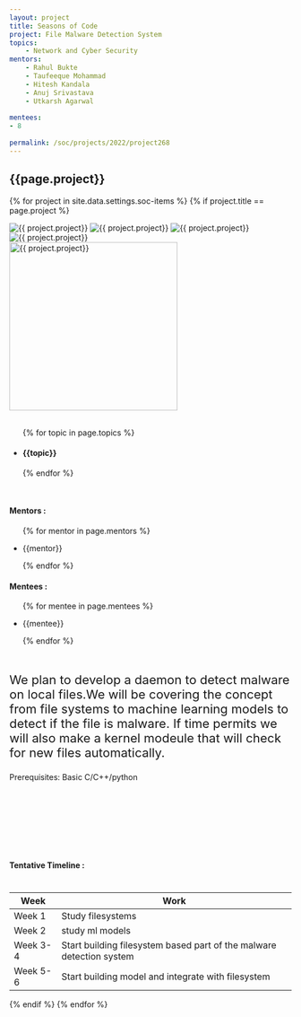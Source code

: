 ```yaml
---
layout: project
title: Seasons of Code
project: File Malware Detection System
topics:
    - Network and Cyber Security
mentors:
    - Rahul Bukte 
    - Taufeeque Mohammad 
    - Hitesh Kandala 
    - Anuj Srivastava 
    - Utkarsh Agarwal 
    
mentees:
- 8
    
permalink: /soc/projects/2022/project268
---
```


<h2 class="display1 m-3 p-3 text-center project-title">{{page.project}}</h2>

{% for project in site.data.settings.soc-items %}
{% if project.title == page.project %}

<div class ="img-soc d-block"> 
    <img src="{{ site.baseurl }}/{{ project.image }}" alt="{{ project.project}}" class="image-1">
    <img src="{{ site.baseurl }}/{{ project.image }}" alt="{{ project.project}}" class="image-2">
    <img src="{{ site.baseurl }}/{{ project.image }}" alt="{{ project.project}}" class="image-3">
    <img src="{{ site.baseurl }}/{{ project.image }}" alt="{{ project.project}}" class="image-4">
</div>
<div class = "mobile-img-soc">
  <img src="{{ site.baseurl }}/{{ project.image }}"  width = "300" height="300" alt="{{ project.project}}" class="border rounded">
  </div>
<div >
    <br>
    <ul>
        {% for topic in page.topics %}
        <li><h4 class="text-primary text-center topics">{{topic}}</h4></li>
        {% endfor %}
    </ul>
    <br>
    <h4 class="display3  ">Mentors :</h4> 
    <ul>
        {% for mentor in page.mentors %}
        <li><p class="lead">{{mentor}}</p></li>
        {% endfor %}
    </ul>
    <h4 class="display3  ">Mentees :</h4> 
    <ul>
        {% for mentee in page.mentees %}
        <li><p class="lead">{{mentee}}</p></li>
        {% endfor %}
    </ul>
</div>
<div class = "project-desc" style = "margin-bottom: 140px">
    <p class="display3" style = "font-size:22px;" >
        <br>
We plan to develop a daemon to detect malware on local files.We will be covering the concept from file systems to machine learning models to detect if the file is malware. If time permits we will also make a kernel modeule that will check for new files automatically.<br>

Prerequisites:
Basic C/C++/python
        <br>
    </p>
</div>
<div class = "d-flex flex-wrap">
<div>
    <h4 class="display3" style="margin:80px 0px 40px 0px;">Tentative Timeline :</h4>
    <table class="table table-striped w-100">
    <thead>
        <tr>
        <th>Week</th>
        <th>Work</th>
        </tr>
    </thead>
    <tbody>
    <tr>
      <td  >Week 1</td>
      <td>Study filesystems</td>
    </tr>
    <tr>
      <td>Week 2</td>
      <td>study ml models</td>
    </tr>
    <tr>
      <td>Week 3-4</td>
      <td>Start building filesystem based part of the malware detection system</td>
    </tr>
    <tr>
      <td>Week 5-6</td>
      <td>Start building model and integrate with filesystem</td>
    </tr>
    </tbody>
    </table>
</div>
</div>
{% endif %}
{% endfor %}
